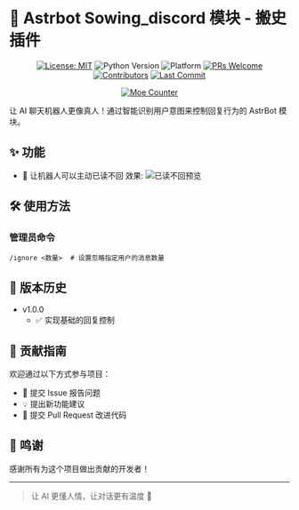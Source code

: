 # 🤖 Astrbot Sowing_discord 模块 - 搬史插件

<div align="center">

[![License: MIT](https://img.shields.io/badge/License-MIT-blue.svg)](https://opensource.org/licenses/MIT)
![Python Version](https://img.shields.io/badge/Python-3.10.14%2B-blue)
![Platform](https://img.shields.io/badge/Platform-Windows%20%7C%20Linux%20%7C%20macOS-lightgrey)
[![PRs Welcome](https://img.shields.io/badge/PRs-Welcome-brightgreen)](CONTRIBUTING.md)
[![Contributors](https://img.shields.io/github/contributors/anka-afk/astrbot_plugin_meme_manager?color=green)](https://github.com/anka-afk/astrbot_plugin_meme_manager/graphs/contributors)
[![Last Commit](https://img.shields.io/github/last-commit/anka-afk/astrbot_plugin_meme_manager)](https://github.com/anka-afk/astrbot_plugin_meme_manager/commits/main)

</div>

<div align="center">

[![Moe Counter](https://count.getloli.com/get/@GalChat?theme=moebooru)](https://github.com/anka-afk/astrbot_plugin_humanlike)

</div>

让 AI 聊天机器人更像真人！通过智能识别用户意图来控制回复行为的 AstrBot 模块。

## ✨ 功能

- 🤫 让机器人可以主动已读不回
  效果: ![已读不回预览](.github/img/example.png)

## 🛠️ 使用方法

### 管理员命令

```shell
/ignore <数量>  # 设置忽略指定用户的消息数量
```

## 🔄 版本历史

- v1.0.0
  - ✅ 实现基础的回复控制

## 👥 贡献指南

欢迎通过以下方式参与项目：

- 🐛 提交 Issue 报告问题
- 💡 提出新功能建议
- 🔧 提交 Pull Request 改进代码

## 🌟 鸣谢

感谢所有为这个项目做出贡献的开发者！

---

> 让 AI 更懂人情，让对话更有温度 🌈
